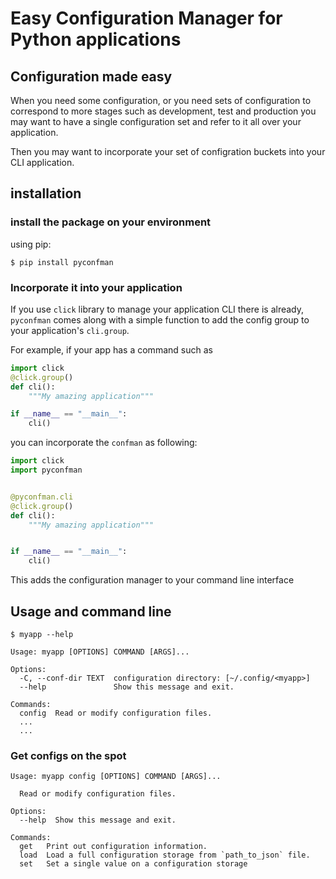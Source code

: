 # Easy Configuration Manager for Python applications
## Configuration made easy

When you need some configuration, or you need sets of configuration 
to correspond to more stages such as development, test and production 
you may want to have a single configuration set and refer to it 
all over your application.

Then you may want to incorporate your set of configration buckets
into your CLI application.

## installation

### install the package on your environment
using pip:
```shell
$ pip install pyconfman
```

### Incorporate it into your application
If you use `click` library to manage your application CLI
there is already, `pyconfman` comes along with a simple function to add
the config group to your application's `cli.group`. 

For example, if your app has a command such as
```python
import click
@click.group()
def cli():
    """My amazing application"""

if __name__ == "__main__":
    cli()
```

you can incorporate the `confman` as following:

```python
import click
import pyconfman


@pyconfman.cli
@click.group()
def cli():
    """My amazing application"""


if __name__ == "__main__":
    cli()
```
This adds the configuration manager to your command line interface

## Usage and command line

```
$ myapp --help

Usage: myapp [OPTIONS] COMMAND [ARGS]...

Options:
  -C, --conf-dir TEXT  configuration directory: [~/.config/<myapp>]
  --help               Show this message and exit.

Commands:
  config  Read or modify configuration files.
  ...
  ...
```

### Get configs on the spot 

```shell
Usage: myapp config [OPTIONS] COMMAND [ARGS]...

  Read or modify configuration files.

Options:
  --help  Show this message and exit.

Commands:
  get   Print out configuration information.
  load  Load a full configuration storage from `path_to_json` file.
  set   Set a single value on a configuration storage
```
